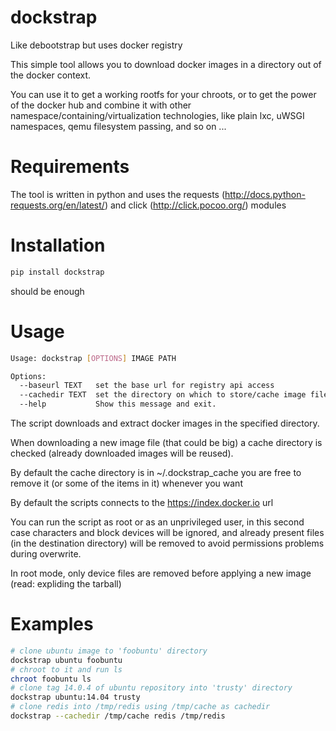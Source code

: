 dockstrap
=========

Like debootstrap but uses docker registry

This simple tool allows you to download docker images in a directory out of the docker context.

You can use it to get a working rootfs for your chroots, or to get the power of the docker hub and combine it
with other namespace/containing/virtualization technologies, like plain lxc, uWSGI namespaces, qemu filesystem passing, and so on ...

Requirements
============

The tool is written in python and uses the requests (http://docs.python-requests.org/en/latest/) and click (http://click.pocoo.org/) modules

Installation
============

```sh
pip install dockstrap
```

should be enough


Usage
=====

```sh
Usage: dockstrap [OPTIONS] IMAGE PATH

Options:
  --baseurl TEXT   set the base url for registry api access
  --cachedir TEXT  set the directory on which to store/cache image files
  --help           Show this message and exit.
  ```
  
The script downloads and extract docker images in the specified directory.

When downloading a new image file (that could be big) a cache directory is checked (already downloaded images will be reused).

By default the cache directory is in ~/.dockstrap_cache you are free to remove it (or some of the items in it) whenever you want

By default the scripts connects to the https://index.docker.io url

You can run the script as root or as an unprivileged user, in this second case characters and block devices will be ignored, and already present files (in the destination directory) will be removed to avoid permissions problems during overwrite.

In root mode, only device files are removed before applying a new image (read: expliding the tarball)

Examples
========

```sh
# clone ubuntu image to 'foobuntu' directory
dockstrap ubuntu foobuntu
# chroot to it and run ls
chroot foobuntu ls
# clone tag 14.0.4 of ubuntu repository into 'trusty' directory
dockstrap ubuntu:14.04 trusty
# clone redis into /tmp/redis using /tmp/cache as cachedir
dockstrap --cachedir /tmp/cache redis /tmp/redis
```
